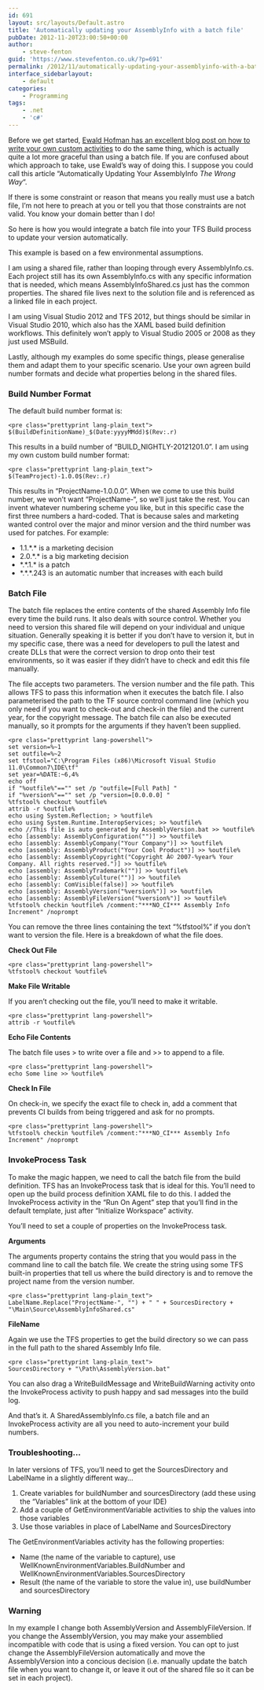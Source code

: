 ```yaml
---
id: 691
layout: src/layouts/Default.astro
title: 'Automatically updating your AssemblyInfo with a batch file'
pubDate: 2012-11-20T23:00:50+00:00
author:
    - steve-fenton
guid: 'https://www.stevefenton.co.uk/?p=691'
permalink: /2012/11/automatically-updating-your-assemblyinfo-with-a-batch-file/
interface_sidebarlayout:
    - default
categories:
    - Programming
tags:
    - .net
    - 'c#'
---
```


Before we get started, [Ewald Hofman has an excellent blog post on how to write your own custom activities](http://www.ewaldhofman.nl/post/2010/05/13/Customize-Team-Build-2010-e28093-Part-5-Increase-AssemblyVersion.aspx) to do the same thing, which is actually quite a lot more graceful than using a batch file. If you are confused about which approach to take, use Ewald’s way of doing this. I suppose you could call this article “Automatically Updating Your AssemblyInfo *The Wrong Way*“.

If there is some constraint or reason that means you really must use a batch file, I’m not here to preach at you or tell you that those constraints are not valid. You know your domain better than I do!

So here is how you would integrate a batch file into your TFS Build process to update your version automatically.

This example is based on a few environmental assumptions.

I am using a shared file, rather than looping through every AssemblyInfo.cs. Each project still has its own AssemblyInfo.cs with any specific information that is needed, which means AssemblyInfoShared.cs just has the common properties. The shared file lives next to the solution file and is referenced as a linked file in each project.

I am using Visual Studio 2012 and TFS 2012, but things should be similar in Visual Studio 2010, which also has the XAML based build definition workflows. This definitely won’t apply to Visual Studio 2005 or 2008 as they just used MSBuild.

Lastly, although my examples do some specific things, please generalise them and adapt them to your specific scenario. Use your own agreen build number formats and decide what properties belong in the shared files.

### Build Number Format

The default build number format is:

```
<pre class="prettyprint lang-plain_text">
$(BuildDefinitionName)_$(Date:yyyyMMdd)$(Rev:.r)
```

This results in a build number of “BUILD\_NIGHTLY-20121201.0”. I am using my own custom build number format:

```
<pre class="prettyprint lang-plain_text">
$(TeamProject)-1.0.0$(Rev:.r)
```

This results in “ProjectName-1.0.0.0”. When we come to use this build number, we won’t want “ProjectName-“, so we’ll just take the rest. You can invent whatever numbering scheme you like, but in this specific case the first three numbers a hard-coded. That is because sales and marketing wanted control over the major and minor version and the third number was used for patches. For example:

- 1.1.\*.\* is a marketing decision
- 2.0.\*.\* is a big marketing decision
- \*.\*.1.\* is a patch
- \*.\*.\*.243 is an automatic number that increases with each build

### Batch File

The batch file replaces the entire contents of the shared Assembly Info file every time the build runs. It also deals with source control. Whether you need to version this shared file will depend on your individual and unique situation. Generally speaking it is better if you don’t have to version it, but in my specific case, there was a need for developers to pull the latest and create DLLs that were the correct version to drop onto their test environments, so it was easier if they didn’t have to check and edit this file manually.

The file accepts two parameters. The version number and the file path. This allows TFS to pass this information when it executes the batch file. I also parameterised the path to the TF source control command line (which you only need if you want to check-out and check-in the file) and the current year, for the copyright message. The batch file can also be executed manually, so it prompts for the arguments if they haven’t been supplied.

```
<pre class="prettyprint lang-powershell">
set version=%~1
set outfile=%~2
set tfstool="C:\Program Files (x86)\Microsoft Visual Studio 11.0\Common7\IDE\tf"
set year=%DATE:~6,4%
echo off
if "%outfile%"=="" set /p "outfile=[Full Path] "
if "%version%"=="" set /p "version=[0.0.0.0] "
%tfstool% checkout %outfile%
attrib -r %outfile%
echo using System.Reflection; > %outfile%
echo using System.Runtime.InteropServices; >> %outfile%
echo //This file is auto generated by AssemblyVersion.bat >> %outfile%
echo [assembly: AssemblyConfiguration("")] >> %outfile%
echo [assembly: AssemblyCompany("Your Company")] >> %outfile%
echo [assembly: AssemblyProduct("Your Cool Product")] >> %outfile%
echo [assembly: AssemblyCopyright("Copyright Â© 2007-%year% Your Company. All rights reserved.")] >> %outfile%
echo [assembly: AssemblyTrademark("")] >> %outfile%
echo [assembly: AssemblyCulture("")] >> %outfile%
echo [assembly: ComVisible(false)] >> %outfile%
echo [assembly: AssemblyVersion("%version%")] >> %outfile%
echo [assembly: AssemblyFileVersion("%version%")] >> %outfile%
%tfstool% checkin %outfile% /comment:"***NO_CI*** Assembly Info Increment" /noprompt
```

You can remove the three lines containing the text “%tfstool%” if you don’t want to version the file. Here is a breakdown of what the file does.

**Check Out File**

```
<pre class="prettyprint lang-powershell">
%tfstool% checkout %outfile%
```

**Make File Writable**

If you aren’t checking out the file, you’ll need to make it writable.

```
<pre class="prettyprint lang-powershell">
attrib -r %outfile%
```

**Echo File Contents**

The batch file uses &gt; to write over a file and &gt;&gt; to append to a file.

```
<pre class="prettyprint lang-powershell">
echo Some line >> %outfile%
```

**Check In File**

On check-in, we specify the exact file to check in, add a comment that prevents CI builds from being triggered and ask for no prompts.

```
<pre class="prettyprint lang-powershell">
%tfstool% checkin %outfile% /comment:"***NO_CI*** Assembly Info Increment" /noprompt
```

### InvokeProcess Task

To make the magic happen, we need to call the batch file from the build definition. TFS has an InvokeProcess task that is ideal for this. You’ll need to open up the build process definition XAML file to do this. I added the InvokeProcess activity in the “Run On Agent” step that you’ll find in the default template, just after “Initialize Workspace” activity.

You’ll need to set a couple of properties on the InvokeProcess task.

**Arguments**

The arguments property contains the string that you would pass in the command line to call the batch file. We create the string using some TFS built-in properties that tell us where the build directory is and to remove the project name from the version number.

```
<pre class="prettyprint lang-plain_text">
LabelName.Replace("ProjectName-", "") + " " + SourcesDirectory + "\Main\Source\AssemblyInfoShared.cs"
```

**FileName**

Again we use the TFS properties to get the build directory so we can pass in the full path to the shared Assembly Info file.

```
<pre class="prettyprint lang-plain_text">
SourcesDirectory + "\Path\AssemblyVersion.bat"
```

You can also drag a WriteBuildMessage and WriteBuildWarning activity onto the InvokeProcess activity to push happy and sad messages into the build log.

And that’s it. A SharedAssemblyInfo.cs file, a batch file and an InvokeProcess activity are all you need to auto-increment your build numbers.

### Troubleshooting…

In later versions of TFS, you’ll need to get the SourcesDirectory and LabelName in a slightly different way…

1. Create variables for buildNumber and sourcesDirectory (add these using the “Variables” link at the bottom of your IDE)
2. Add a couple of GetEnvironmentVariable activities to ship the values into those variables
3. Use those variables in place of LabelName and SourcesDirectory

The GetEnvironmentVariables activity has the following properties:

- Name (the name of the variable to capture), use WellKnownEnvironmentVariables.BuildNumber and WellKnownEnvironmentVariables.SourcesDirectory
- Result (the name of the variable to store the value in), use buildNumber and sourcesDirectory

### Warning

In my example I change both AssemblyVersion and AssemblyFileVersion. If you change the AssemblyVersion, you may make your assemblied incompatible with code that is using a fixed version. You can opt to just change the AssemblyFileVersion automatically and move the AssemblyVersion into a concious decision (i.e. manually update the batch file when you want to change it, or leave it out of the shared file so it can be set in each project).